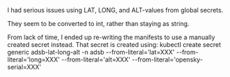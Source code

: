 I had serious issues using LAT, LONG, and ALT-values from global secrets.

They seem to be converted to int, rather than staying as string.

From lack of time, I ended up re-writing the manifests to use a manually created secret instead.
That secret is created using:
kubectl create secret generic adsb-lat-long-alt -n adsb --from-literal='lat=XXX' --from-literal='long=XXX' --from-literal='alt=XXX' --from-literal='opensky-serial=XXX'

